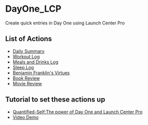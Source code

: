 DayOne_LCP
==========

Create quick entries in Day One using Launch Center Pro

## List of Actions

* [Daily Summary](http://launchcenterpro.com/vt760l)
* [Workout Log](http://launchcenterpro.com/kbg5mh)
* [Meals and Drinks Log](http://launchcenterpro.com/1vxffq)
* [Sleep Log](http://launchcenterpro.com/m6yyt9)
* [Benjamin Franklin's Virtues](http://launchcenterpro.com/s94hjl)
* [Book Review](http://launchcenterpro.com/d3ghhl)
* [Movie Review](http://launchcenterpro.com/y23cq3)


## Tutorial to set these actions up

* [Quantified-Self:The power of Day One and Launch Center Pro](http://www.mickaellegal.com/blog/2014/3/31/day-one-launch-center-pro)
* [Video Demo](https://vimeo.com/90970807)
